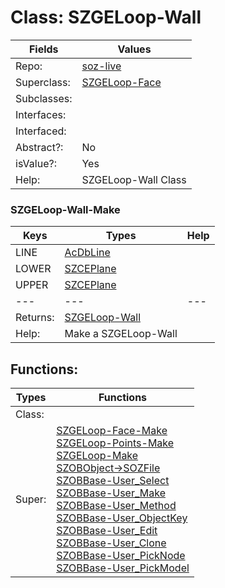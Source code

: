 
# Class:	SZGELoop-Wall

| Fields | Values |
| --------- | --------- |
| Repo: | [soz-live](/repos/soz-live.html) |
| Superclass: | [SZGELoop-Face](SZGELoop-Face.html) |
| Subclasses: |  |
| Interfaces: |  |
| Interfaced: |  |
| Abstract?: | No |
| isValue?: | Yes |
| Help: | SZGELoop-Wall Class |

### SZGELoop-Wall-Make

| Keys | Types | Help |
| --------- | --------- | --------- |
| LINE | [AcDbLine](AcDbLine.html) |  |
| LOWER | [SZCEPlane](SZCEPlane.html) |  |
| UPPER | [SZCEPlane](SZCEPlane.html) |  |
| --- | --- | --- |
| Returns: | [SZGELoop-Wall](SZGELoop-Wall.html) |
| Help: | Make a SZGELoop-Wall |


## Functions:

| Types | Functions |
| --------- | --------- |
| Class: |  |
| Super: | [SZGELoop-Face-Make](SZGELoop-Face.html) <br> [SZGELoop-Points-Make](SZGELoop-Points.html) <br> [SZGELoop-Make](SZGELoop.html) <br> [SZOBObject->SOZFile](SZOBObject.html) <br> [SZOBBase-User_Select](SZOBBase.html) <br> [SZOBBase-User_Make](SZOBBase.html) <br> [SZOBBase-User_Method](SZOBBase.html) <br> [SZOBBase-User_ObjectKey](SZOBBase.html) <br> [SZOBBase-User_Edit](SZOBBase.html) <br> [SZOBBase-User_Clone](SZOBBase.html) <br> [SZOBBase-User_PickNode](SZOBBase.html) <br> [SZOBBase-User_PickModel](SZOBBase.html) |


